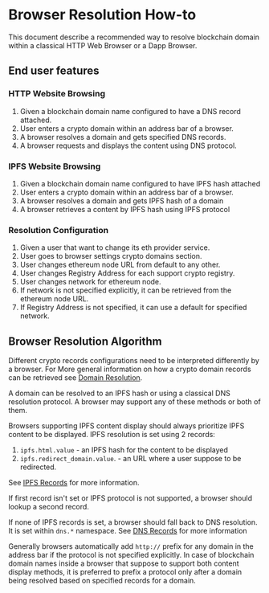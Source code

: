 # Browser Resolution How-to

This document describe a recommended way to resolve blockchain domain within a classical HTTP Web Browser or a Dapp Browser.

## End user features

### HTTP Website Browsing

1. Given a blockchain domain name configured to have a DNS record attached.
2. User enters a crypto domain within an address bar of a browser.
3. A browser resolves a domain and gets specified DNS records.
4. A browser requests and displays the content using DNS protocol.

### IPFS Website Browsing

1. Given a blockchain domain name configured to have IPFS hash attached
2. User enters a crypto domain within an address bar of a browser.
3. A browser resolves a domain and gets IPFS hash of a domain
4. A browser retrieves a content by IPFS hash using IPFS protocol

### Resolution Configuration

1. Given a user that want to change its eth provider service.
2. User goes to browser settings crypto domains section.
3. User changes ethereum node URL from default to any other.
4. User changes Registry Address for each support crypto registry.
5. User changes network for ethereum node.
6. If network is not specified explicitly, it can be retrieved from the ethereum node URL.
7. If Registry Address is not specified, it can use a default for specified network.

## Browser Resolution Algorithm

Different crypto records configurations need to be interpreted differently by a browser.
For More general information on how a crypto domain records can be retrieved
see [Domain Resolution](./ARCHITECTURE.md#domain-resolution).

A domain can be resolved to an IPFS hash or using a classical DNS resolution protocol.
A browser may support any of these methods or both of them.

Browsers supporting IPFS content display should always prioritize IPFS content to be displayed. 
IPFS resolution is set using 2 records: 

1. `ipfs.html.value` - an IPFS hash for the content to be displayed
2. `ipfs.redirect_domain.value`. - an URL where a user suppose to be redirected.

See [IPFS Records](./ARCHITECTURE.md#ipfs-records) for more information.

If first record isn't set or IPFS protocol is not supported, a browser should lookup a second record.

If none of IPFS records is set, a browser should fall back to DNS resolution. It is set within `dns.*` namespace.
See [DNS Records](./ARCHITECTURE.md#dns-records) for more information

Generally browsers automatically add `http://` prefix for any domain in the address bar if the protocol is not specified explicitly. In case of blockchain domain names inside a browser that suppose to support both content display methods, it is preferred to prefix a protocol only after a domain being resolved based on specified records for a domain.




